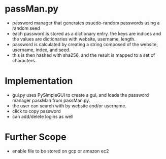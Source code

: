 # passMan.py

- password manager that generates psuedo-random passwords using a random seed
- each password is stored as a dictionary entry. the keys are indices and the values are dictionaries with website, username, length.
- password is calculated by creating a string composed of the website, username, index, and seed.
- this is then hashed with sha256, and the result is mapped to a set of characters.

# Implementation

- gui.py uses PySimpleGUI to create a gui, and loads the password manager passMan from passMan.py.
- the user can search with by website and/or username. 
- click to copy password
- can add/delete logins as well


# Further Scope

- enable file to be stored on gcp or amazon ec2
